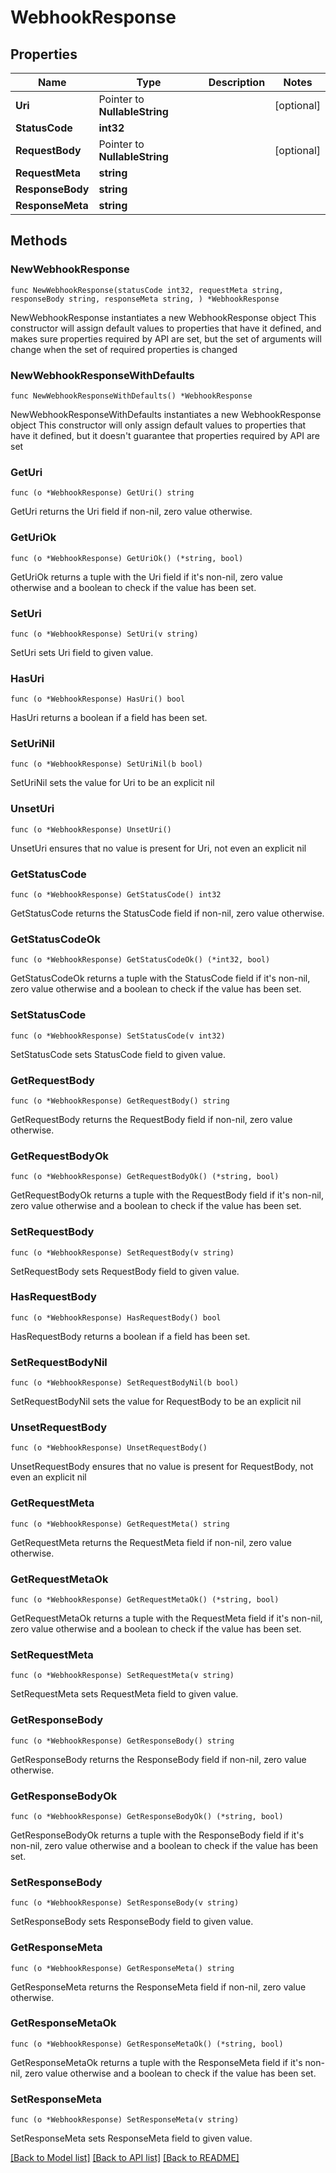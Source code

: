 # WebhookResponse

## Properties

Name | Type | Description | Notes
------------ | ------------- | ------------- | -------------
**Uri** | Pointer to **NullableString** |  | [optional] 
**StatusCode** | **int32** |  | 
**RequestBody** | Pointer to **NullableString** |  | [optional] 
**RequestMeta** | **string** |  | 
**ResponseBody** | **string** |  | 
**ResponseMeta** | **string** |  | 

## Methods

### NewWebhookResponse

`func NewWebhookResponse(statusCode int32, requestMeta string, responseBody string, responseMeta string, ) *WebhookResponse`

NewWebhookResponse instantiates a new WebhookResponse object
This constructor will assign default values to properties that have it defined,
and makes sure properties required by API are set, but the set of arguments
will change when the set of required properties is changed

### NewWebhookResponseWithDefaults

`func NewWebhookResponseWithDefaults() *WebhookResponse`

NewWebhookResponseWithDefaults instantiates a new WebhookResponse object
This constructor will only assign default values to properties that have it defined,
but it doesn't guarantee that properties required by API are set

### GetUri

`func (o *WebhookResponse) GetUri() string`

GetUri returns the Uri field if non-nil, zero value otherwise.

### GetUriOk

`func (o *WebhookResponse) GetUriOk() (*string, bool)`

GetUriOk returns a tuple with the Uri field if it's non-nil, zero value otherwise
and a boolean to check if the value has been set.

### SetUri

`func (o *WebhookResponse) SetUri(v string)`

SetUri sets Uri field to given value.

### HasUri

`func (o *WebhookResponse) HasUri() bool`

HasUri returns a boolean if a field has been set.

### SetUriNil

`func (o *WebhookResponse) SetUriNil(b bool)`

 SetUriNil sets the value for Uri to be an explicit nil

### UnsetUri
`func (o *WebhookResponse) UnsetUri()`

UnsetUri ensures that no value is present for Uri, not even an explicit nil
### GetStatusCode

`func (o *WebhookResponse) GetStatusCode() int32`

GetStatusCode returns the StatusCode field if non-nil, zero value otherwise.

### GetStatusCodeOk

`func (o *WebhookResponse) GetStatusCodeOk() (*int32, bool)`

GetStatusCodeOk returns a tuple with the StatusCode field if it's non-nil, zero value otherwise
and a boolean to check if the value has been set.

### SetStatusCode

`func (o *WebhookResponse) SetStatusCode(v int32)`

SetStatusCode sets StatusCode field to given value.


### GetRequestBody

`func (o *WebhookResponse) GetRequestBody() string`

GetRequestBody returns the RequestBody field if non-nil, zero value otherwise.

### GetRequestBodyOk

`func (o *WebhookResponse) GetRequestBodyOk() (*string, bool)`

GetRequestBodyOk returns a tuple with the RequestBody field if it's non-nil, zero value otherwise
and a boolean to check if the value has been set.

### SetRequestBody

`func (o *WebhookResponse) SetRequestBody(v string)`

SetRequestBody sets RequestBody field to given value.

### HasRequestBody

`func (o *WebhookResponse) HasRequestBody() bool`

HasRequestBody returns a boolean if a field has been set.

### SetRequestBodyNil

`func (o *WebhookResponse) SetRequestBodyNil(b bool)`

 SetRequestBodyNil sets the value for RequestBody to be an explicit nil

### UnsetRequestBody
`func (o *WebhookResponse) UnsetRequestBody()`

UnsetRequestBody ensures that no value is present for RequestBody, not even an explicit nil
### GetRequestMeta

`func (o *WebhookResponse) GetRequestMeta() string`

GetRequestMeta returns the RequestMeta field if non-nil, zero value otherwise.

### GetRequestMetaOk

`func (o *WebhookResponse) GetRequestMetaOk() (*string, bool)`

GetRequestMetaOk returns a tuple with the RequestMeta field if it's non-nil, zero value otherwise
and a boolean to check if the value has been set.

### SetRequestMeta

`func (o *WebhookResponse) SetRequestMeta(v string)`

SetRequestMeta sets RequestMeta field to given value.


### GetResponseBody

`func (o *WebhookResponse) GetResponseBody() string`

GetResponseBody returns the ResponseBody field if non-nil, zero value otherwise.

### GetResponseBodyOk

`func (o *WebhookResponse) GetResponseBodyOk() (*string, bool)`

GetResponseBodyOk returns a tuple with the ResponseBody field if it's non-nil, zero value otherwise
and a boolean to check if the value has been set.

### SetResponseBody

`func (o *WebhookResponse) SetResponseBody(v string)`

SetResponseBody sets ResponseBody field to given value.


### GetResponseMeta

`func (o *WebhookResponse) GetResponseMeta() string`

GetResponseMeta returns the ResponseMeta field if non-nil, zero value otherwise.

### GetResponseMetaOk

`func (o *WebhookResponse) GetResponseMetaOk() (*string, bool)`

GetResponseMetaOk returns a tuple with the ResponseMeta field if it's non-nil, zero value otherwise
and a boolean to check if the value has been set.

### SetResponseMeta

`func (o *WebhookResponse) SetResponseMeta(v string)`

SetResponseMeta sets ResponseMeta field to given value.



[[Back to Model list]](../README.md#documentation-for-models) [[Back to API list]](../README.md#documentation-for-api-endpoints) [[Back to README]](../README.md)



